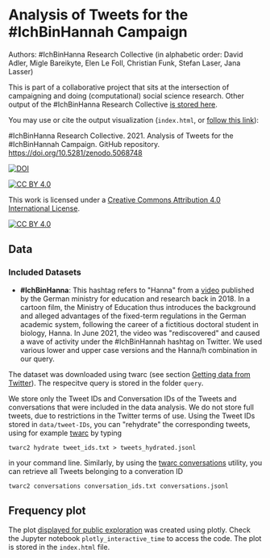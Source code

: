 # Analysis of Tweets for the #IchBinHannah Campaign

Authors: #IchBinHanna Research Collective
(in alphabetic order: David Adler, Migle Bareikyte, Elen Le Foll, Christian Funk, Stefan Laser, Jana Lasser)

This is part of a collaborative project that sits at the intersection of campaigning and doing (computational) social science research. Other output of the #IchBinHanna Research Collective [is stored here](https://github.com/LaserSteff/IchbinHanna).

You may use or cite the output visualization (```index.html```, or [follow this link](https://lasersteff.github.io/Hanna_time/)):

#IchBinHanna Research Collective. 2021. Analysis of Tweets for the #IchBinHannah Campaign. GitHub repository. https://doi.org/10.5281/zenodo.5068748


[![DOI](https://zenodo.org/badge/DOI/10.5281/zenodo.5068748.svg)](https://doi.org/10.5281/zenodo.5068748)



[![CC BY 4.0][cc-by-shield]][cc-by]

This work is licensed under a
[Creative Commons Attribution 4.0 International License][cc-by].

[![CC BY 4.0][cc-by-image]][cc-by]

[cc-by]: http://creativecommons.org/licenses/by/4.0/
[cc-by-image]: https://i.creativecommons.org/l/by/4.0/88x31.png
[cc-by-shield]: https://img.shields.io/badge/License-CC%20BY%204.0-lightgrey.svg

## Data  

### Included Datasets
* **#IchBinHanna**: This hashtag refers to "Hanna" from a [video](https://www.bmbf.de/de/media-video-16944.html) published by the German ministry for education and research back in 2018. In a cartoon film, the Ministry of Education thus introduces the background and alleged advantages of the fixed-term regulations in the German academic system, following the career of a fictitious doctoral student in biology, Hanna. In June 2021, the video was "rediscovered" and caused a wave of activity under the #IchBinHannah hashtag on Twitter. We used various lower and upper case versions and the Hanna/h combination in our query.

The dataset was downloaded using twarc (see section [Getting data from Twitter](#getting-data-from-twitter)). The respecitve query is stored in the folder ```query```.

We store only the Tweet IDs and Conversation IDs of the Tweets and conversations that were included in the data analysis. We do not store full tweets, due to restrictions in the Twitter terms of use. Using the Tweet IDs stored in ```data/tweet-IDs```, you can "rehydrate" the corresponding tweets, using for example [twarc](https://scholarslab.github.io/learn-twarc/06-twarc-command-basics#rehydrate-a-dataset) by typing  

```twarc2 hydrate tweet_ids.txt > tweets_hydrated.jsonl```  

in your command line. Similarly, by using the [twarc conversations](https://twarc-project.readthedocs.io/en/latest/twarc2/#conversations) utility, you can retrieve all Tweets belonging to a converation ID  

```twarc2 conversations conversation_ids.txt conversations.jsonl```

## Frequency plot
The plot [displayed for public exploration](https://lasersteff.github.io/Hanna_time/) was created using plotly. Check the Jupyter notebook ```plotly_interactive_time``` to access the code. The plot is stored in the ```index.html``` file.
